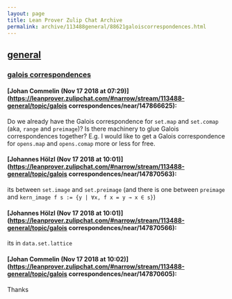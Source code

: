 ```yaml
---
layout: page
title: Lean Prover Zulip Chat Archive 
permalink: archive/113488general/88621galoiscorrespondences.html
---
```


## [general](index.html)
### [galois correspondences](88621galoiscorrespondences.html)

#### [Johan Commelin (Nov 17 2018 at 07:29)](https://leanprover.zulipchat.com/#narrow/stream/113488-general/topic/galois correspondences/near/147866625):
Do we already have the Galois correspondence for `set.map` and `set.comap` (aka, `range` and `preimage`)?
Is there machinery to glue Galois correspondences together? E.g. I would like to get a Galois correspondence for `opens.map` and `opens.comap` more or less for free.

#### [Johannes Hölzl (Nov 17 2018 at 10:01)](https://leanprover.zulipchat.com/#narrow/stream/113488-general/topic/galois correspondences/near/147870563):
its between `set.image` and `set.preimage` (and there is one between `preimage` and `kern_image f s := {y | ∀x, f x = y → x ∈ s}`)

#### [Johannes Hölzl (Nov 17 2018 at 10:01)](https://leanprover.zulipchat.com/#narrow/stream/113488-general/topic/galois correspondences/near/147870566):
its in `data.set.lattice`

#### [Johan Commelin (Nov 17 2018 at 10:02)](https://leanprover.zulipchat.com/#narrow/stream/113488-general/topic/galois correspondences/near/147870605):
Thanks

